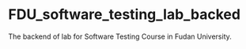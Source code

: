 # FDU_software_testing_lab_backed
The backend of lab for Software Testing Course in Fudan University.
